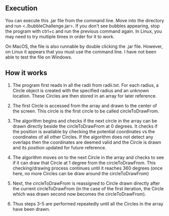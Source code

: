 ## Execution ##

You can execute this .jar file from the command line. Move into the directory and run <./bubbleChallenge.jar>. If you don't see bubbles appearing, stop the program with ctrl+c and run the previous command again. In Linux, you may need to try multiple times in order for it to work.

On MacOS, the file is also runnable by double clicking the .jar file. However, on Linux it appears that you must use the command line. I have not been able to test the file on Windows.


## How it works ##
1. The program first reads in all the radii from radii.txt. For each radius, a Circle object is created with the specified radius and an unknown location. These Circles are then stored in an array for later reference.

2. The first Circle is accessed from the array and drawn to the center of the screen. This circle is the first circle to be called circleToDrawFrom.

3. The algorithm begins and checks if the next circle in the array can be drawn directly beside the circleToDrawFrom at 0 degrees. It checks if the position is available by checking the potential coordinates vs the coordinates of all other Circles. If the algorithm does not detect any overlaps then the coordinates are deemed valid and the Circle is drawn and its position updated for future reference.

4. The algorithm moves on to the next Circle in the array and checks to see if it can draw that Circle at 1 degree from the circleToDrawFrom. This checking/drawing process continues until it reaches 360 degrees (once here, no more Circles can be draw around the circleToDrawFrom)

5. Next, the circleToDrawFrom is reassigned to Circle drawn directly after the current circleToDrawFrom (in the case of the first iteration, the Circle which was drawn second now becomes the circleToDrawFrom).

6. Thus steps 3-5 are performed repeatedly until all the Circles in the array have been drawn.
